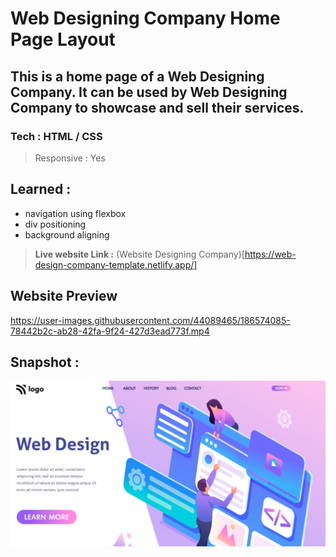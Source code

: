 # Web Designing Company Home Page Layout

## This is a home page of a Web Designing Company. It can be used by Web Designing Company to showcase and sell their services.
### **Tech** : HTML / CSS
> Responsive : Yes
## Learned : 
- navigation using flexbox
- div positioning
- background aligning

> **Live website Link :** (Website Designing Company)[https://web-design-company-template.netlify.app/]

## Website Preview


https://user-images.githubusercontent.com/44089465/186574085-78442b2c-ab28-42fa-9f24-427d3ead773f.mp4


## Snapshot :

![Desktop](thumbnail.png)
